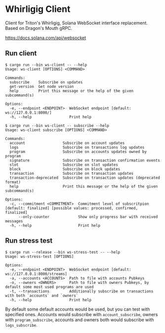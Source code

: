 # Whirligig Client

Client for Triton's Whirligig, Solana WebSocket interface replacement. Based on Dragon's Mouth gRPC.

https://docs.solana.com/api/websocket

## Run client

```
$ cargo run --bin ws-client -- --help
Usage: ws-client [OPTIONS] <COMMAND>

Commands:
  subscribe    Subscribe on updates
  get-version  Get node version
  help         Print this message or the help of the given subcommand(s)

Options:
  -e, --endpoint <ENDPOINT>  WebSocket endpoint [default: ws://127.0.0.1:8000/]
  -h, --help                 Print help

$ cargo run --bin ws-client -- subscribe --help
Usage: ws-client subscribe [OPTIONS] <COMMAND>

Commands:
  account                 Subscribe on account updates
  logs                    Subscribe on transactions log updates
  program                 Subscribe on accounts updates owned by program
  signature               Subscribe on transaction confirmation events
  slot                    Subscribe on slot updates
  block                   Subscribe on block updates
  transaction             Subscribe on transaction updates
  transaction-deprecated  Subscribe on transaction updates (deprecated format)
  help                    Print this message or the help of the given subcommand(s)

Options:
  -c, --commitment <COMMITMENT>  Commitment level of subscritpion [default: finalized] [possible values: processed, confirmed, finalized]
      --only-counter             Show only progress bar with received messages
  -h, --help                     Print help
```

## Run stress test

```
$ cargo run --release --bin ws-stress-test -- --help
Usage: ws-stress-test [OPTIONS]

Options:
  -e, --endpoint <ENDPOINT>  WebSocket endpoint [default: ws://127.0.0.1:8000/streams]
  -a, --accounts <ACCOUNTS>  Path to file with accounts Pubkeys
  -o, --owners <OWNERS>      Path to file with owners Pubkeys, by default some most used programs are used
  -t, --transactions         Additionally subscribe on transactions with both `accounts` and `owners`
  -h, --help                 Print help
```

By default some default accounts would be used, but you can test with specified ones. Accounts would subscribe with `account_subscribe`, owners with `program_subscribe`, accounts and owners both would subscribe with `logs_subscribe`.
